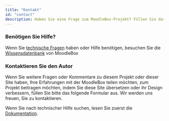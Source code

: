 ```yaml
---
title: "Kontakt"
id: "contact"
description: Haben Sie eine Frage zum MoodleBox-Projekt? Füllen Sie das Formular aus und wir setzen uns mit Ihnen in Verbindung
---
```


### Benötigen Sie Hilfe?

Wenn Sie [technische Fragen][1] haben oder Hilfe benötigen, besuchen Sie die [Wissensdatenbank][1] von MoodleBox

### Kontaktieren Sie den Autor

Wenn Sie weitere Fragen oder Kommentare zu diesem Projekt oder dieser Site haben, Ihre Erfahrungen mit der MoodleBox teilen möchten, zum Projekt beitragen möchten, indem Sie diese Site übersetzen oder ihr Design verbessern, füllen Sie bitte das folgende Formular aus. Wir werden uns freuen, Sie zu kontaktieren.

Wenn Sie nach technischer Hilfe suchen, lesen Sie zuerst die [Dokumentation][1].

 [1]: /de/help
